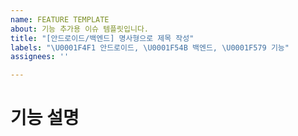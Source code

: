 ```yaml
---
name: FEATURE TEMPLATE
about: 기능 추가용 이슈 템플릿입니다.
title: "[안드로이드/백엔드] 명사형으로 제목 작성"
labels: "\U0001F4F1 안드로이드, \U0001F54B 백엔드, \U0001F579 기능"
assignees: ''

---
```


# 기능 설명
